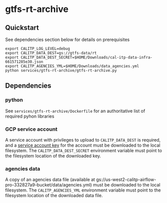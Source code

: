 # gtfs-rt-archive

## Quickstart

See dependencies section below for details on prerequisites

```
export CALITP_LOG_LEVEL=debug
export CALITP_DATA_DEST=gs://gtfs-data/rt
export CALITP_DATA_DEST_SECRET=$HOME/Downloads/cal-itp-data-infra-661571285e30.json
export CALITP_AGENCIES_YML=$HOME/Downloads/data_agencies.yml
python services/gtfs-rt-archive/gtfs-rt-archive.py
```

## Dependencies

### python

See `services/gtfs-rt-archive/Dockerfile` for an authoritative list of required pyhon libraries

### GCP service account

A service account with privileges to upload to `CALITP_DATA_DEST` is required, and a
[service account key](https://cloud.google.com/iam/docs/creating-managing-service-account-keys#iam-service-account-keys-create-console)
for the account must be downloaded to the local filesystem. The `CALITP_DATA_DEST_SECRET` environment variable must point to the
filesystem location of the downloaded key.

### agencies data

A copy of an agencies data file (available at gs://us-west2-calitp-airflow-pro-332827a9-bucket/data/agencies.yml) must be downloaded to the local
filesystem. The `CALITP_AGENCIES_YML` environment variable must point to the filesystem location of the downloaded data file.
